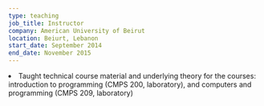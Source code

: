 ```yaml
---
type: teaching
job_title: Instructor
company: American University of Beirut
location: Beiurt, Lebanon
start_date: September 2014
end_date: November 2015
---
```


<li>Taught technical course material and underlying theory for the courses: introduction
to programming (CMPS 200, laboratory), and computers and programming (CMPS
209, laboratory)</li>